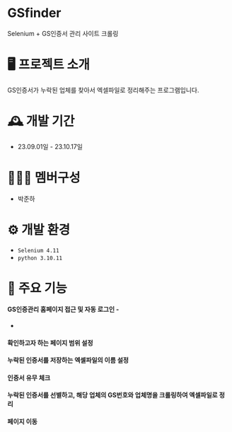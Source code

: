 # GSfinder
Selenium + GS인증서 관리 사이트 크롤링


 # 🖥️ 프로젝트 소개
GS인증서가 누락된 업체를 찾아서 엑셀파일로 정리해주는 프로그램입니다.
<br>

# 🕰️ 개발 기간
* 23.09.01일 - 23.10.17일

# 🧑‍🤝‍🧑 멤버구성
 - 박준하

# ⚙️ 개발 환경
- `Selenium 4.11`
- `python 3.10.11`

# 📌 주요 기능
#### GS인증관리 홈페이지 접근 및 자동 로그인 - 
-

#### 확인하고자 하는 페이지 범위 설정

#### 누락된 인증서를 저장하는 엑셀파일의 이름 설정

#### 인증서 유무 체크

#### 누락된 인증서를 선별하고, 해당 업체의 GS번호와 업체명을 크롤링하여 엑셀파일로 정리

#### 페이지 이동